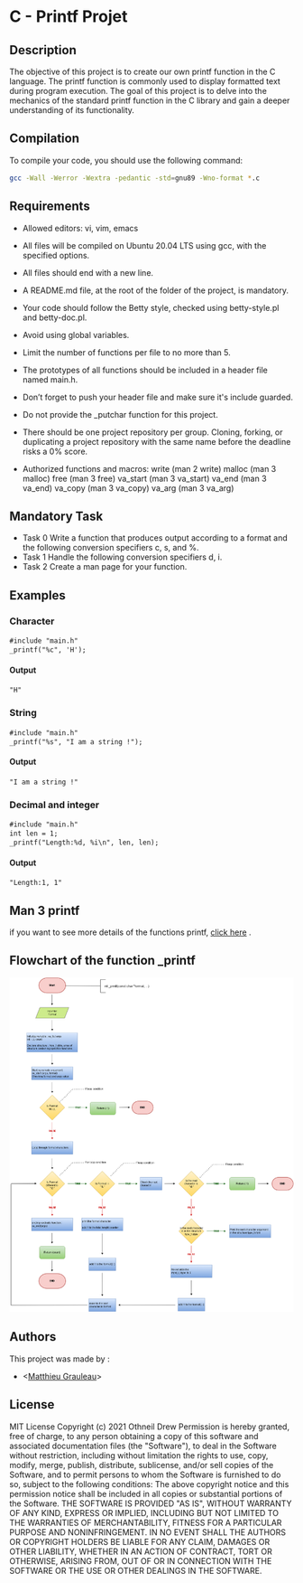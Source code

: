 # C - Printf Projet

## Description

The objective of this project is to create our own printf function in the C language. The printf function is commonly used to display formatted text during program execution. The goal of this project is to delve into the mechanics of the standard printf function in the C library and gain a deeper understanding of its functionality.

## Compilation

To compile your code, you should use the following command:

```bash
gcc -Wall -Werror -Wextra -pedantic -std=gnu89 -Wno-format *.c
```


## Requirements

- Allowed editors: vi, vim, emacs
- All files will be compiled on Ubuntu 20.04 LTS using gcc, with the specified options.
- All files should end with a new line.
- A README.md file, at the root of the folder of the project, is mandatory.
- Your code should follow the Betty style, checked using betty-style.pl and betty-doc.pl.
- Avoid using global variables.
- Limit the number of functions per file to no more than 5.
- The prototypes of all functions should be included in a header file named main.h.
- Don’t forget to push your header file and make sure it's include guarded.
- Do not provide the _putchar function for this project.
- There should be one project repository per group. Cloning, forking, or duplicating a project repository with the same name before the deadline risks a 0% score.

- Authorized functions and macros:
write (man 2 write)
malloc (man 3 malloc)
free (man 3 free)
va_start (man 3 va_start)
va_end (man 3 va_end)
va_copy (man 3 va_copy)
va_arg (man 3 va_arg)

## Mandatory Task

- Task 0
Write a function that produces output according to a format and the following conversion specifiers c, s, and %.
- Task 1
Handle the following conversion specifiers d, i.
- Task 2
Create a man page for your function.

## Examples
### Character
```
#include "main.h"
_printf("%c", 'H');
```
#### Output
```
"H"
```
### String
```
#include "main.h"
_printf("%s", "I am a string !");
```
#### Output
```
"I am a string !"
```
### Decimal and integer
```
#include "main.h"
int len = 1;
_printf("Length:%d, %i\n", len, len);
```
#### Output
```
"Length:1, 1"
```

## Man 3 printf
if you want to see more details of the functions printf, [click here](https://github.com/MatthieuGrauleau/holbertonschool-printf/blob/main/man_3_printf) .

## Flowchart of the function _printf
![flowchart](https://github.com/MatthieuGrauleau/holbertonschool-printf/blob/main/flowchart.png)
## Authors
This project was made by :
* <[Matthieu Grauleau](https://github.com/MatthieuGrauleau)>

## License

MIT License Copyright (c) 2021 Othneil Drew Permission is hereby granted, free of charge, to any person obtaining a copy of this software and associated documentation files (the "Software"), to deal in the Software without restriction, including without limitation the rights to use, copy, modify, merge, publish, distribute, sublicense, and/or sell copies of the Software, and to permit persons to whom the Software is furnished to do so, subject to the following conditions: The above copyright notice and this permission notice shall be included in all copies or substantial portions of the Software. THE SOFTWARE IS PROVIDED "AS IS", WITHOUT WARRANTY OF ANY KIND, EXPRESS OR IMPLIED, INCLUDING BUT NOT LIMITED TO THE WARRANTIES OF MERCHANTABILITY, FITNESS FOR A PARTICULAR PURPOSE AND NONINFRINGEMENT. IN NO EVENT SHALL THE AUTHORS OR COPYRIGHT HOLDERS BE LIABLE FOR ANY CLAIM, DAMAGES OR OTHER LIABILITY, WHETHER IN AN ACTION OF CONTRACT, TORT OR OTHERWISE, ARISING FROM, OUT OF OR IN CONNECTION WITH THE SOFTWARE OR THE USE OR OTHER DEALINGS IN THE SOFTWARE.